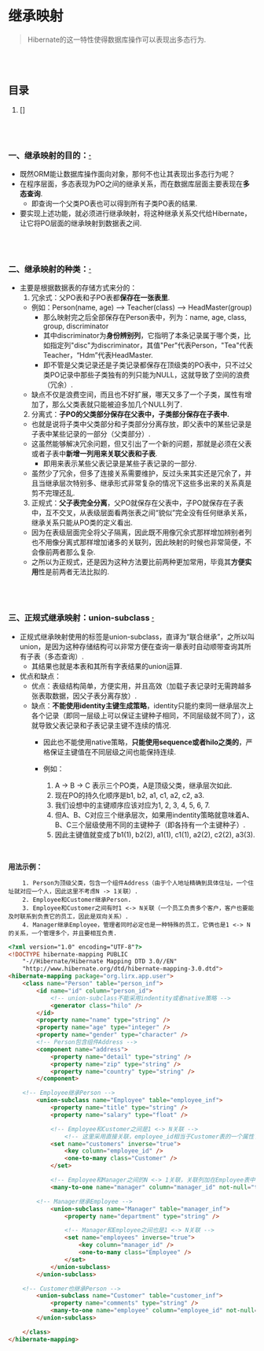 # 继承映射
> Hibernate的这一特性使得数据库操作可以表现出多态行为.

<br><br>

## 目录
1. []

<br><br>

### 一、继承映射的目的：[·](#目录)
- 既然ORM能让数据库操作面向对象，那何不也让其表现出多态行为呢？
- 在程序层面，多态表现为PO之间的继承关系，而在数据库层面主要表现在**多态查询**.
  - 即查询一个父类PO表也可以得到所有子类PO表的结果.
- 要实现上述功能，就必须进行继承映射，将这种继承关系交代给Hibernate，让它将PO层面的继承映射到数据表之间.

<br><br>

### 二、继承映射的种类：[·](#目录)
- 主要是根据数据表的存储方式来分的：
  1. 冗余式：父PO表和子PO表都**保存在一张表里**.
    - 例如：Person(name, age)  -->  Teacher(class)   -->   HeadMaster(group)
      - 那么映射完之后全部保存在Person表中，列为：name, age, class, group, discriminator
      - 其中discriminator为**身份辨别列**，它指明了本条记录属于哪个类，比如指定列"disc"为discriminator，其值"Per"代表Person，"Tea"代表Teacher，“Hdm”代表HeadMaster.
      - 即不管是父类记录还是子类记录都保存在顶级类的PO表中，只不过父类PO记录中那些子类独有的列只能为NULL，这就导致了空间的浪费（冗余）.
    - 缺点不仅是浪费空间，而且也不好扩展，哪天又多了一个子类，属性有增加了，那么父类表就只能被迫多加几个NULL列了.
  2. 分离式：**子PO的父类部分保存在父表中，子类部分保存在子表中.**
    - 也就是说将子类中父类部分和子类部分分离存放，即父表中的某些记录是子表中某些记录的一部分（父类部分）.
    - 这虽然能够解决冗余问题，但又引出了一个新的问题，那就是必须在父表或者子表中**新增一列用来关联父表和子表**.
      - 即用来表示某些父表记录是某些子表记录的一部分.
    - 虽然少了冗余，但多了连接关系需要维护，反过头来其实还是冗余了，并且当继承层次特别多、继承形式非常复杂的情况下这些多出来的关系真是剪不完理还乱.
  3. 正规式：**父子表完全分离**，父PO就保存在父表中，子PO就保存在子表中，互不交叉，从表级层面看两张表之间“貌似”完全没有任何继承关系，继承关系只能从PO类的定义看出.
    - 因为在表级层面完全将父子隔离，因此既不用像冗余式那样增加辨别者列也不用像分离式那样增加诸多的关联列，因此映射的时候也非常简便，不会像前两者那么复杂.
    - 之所以为正规式，还是因为这种方法要比前两种更加常用，毕竟其**方便实用**性是前两者无法比拟的.

<br><br>

### 三、正规式继承映射：union-subclass  [·](#目录)

- 正规式继承映射使用的标签是union-subclass，直译为“联合继承”，之所以叫union，是因为这种存储结构可以非常方便在查询一章表时自动顺带查询其所有子表（多态查询）.
  - 其结果也就是本表和其所有字表结果的union运算.
- 优点和缺点：
  - 优点：表级结构简单，方便实用，并且高效（加载子表记录时无需跨越多张表取数据，因父子表分离存放）.
  - 缺点：**不能使用identity主键生成策略**，identity只能约束同一继承层次上各个记录（即同一层级上可以保证主键种子相同，不同层级就不同了），这就导致父表记录和子表记录主键不连续的情况.
    - 因此也不能使用native策略，**只能使用sequence或者hilo之类的**，严格保证主键值在不同层级之间也能保持连续.
    - 例如：

        1. A -> B -> C 表示三个PO类，A是顶级父类，继承层次如此.
        2. 现在PO的持久化顺序是b1, b2, a1, c1, a2, c2, a3.
        3. 我们设想中的主键顺序应该对应为1, 2, 3, 4, 5, 6, 7.
        4. 但A、B、C对应三个继承层次，如果用indentity策略就意味着A、B、C三个层级使用不同的主键种子（即各持有一个主键种子）.
        5. 因此主键值就变成了b1(1), b2(2), a1(1), c1(1), a2(2), c2(2), a3(3).

<br>

**用法示例：**

        1. Person为顶级父类，包含一个组件Address（由于个人地址精确到具体住址，一个住址就对应一个人，因此这里不考虑N -> 1关联）.
        2. Employee和Customer继承Person.
        3. Employee和Customer之间有时1 <-> N关联（一个员工负责多个客户，客户也要能及时联系到负责它的员工，因此是双向关系）.
        4. Manager继承Employee，管理者同时必定也是一种特殊的员工，它俩也是1 <-> N的关系，一个管理多个，并且要相互负责.

```html
<?xml version="1.0" encoding="UTF-8"?>
<!DOCTYPE hibernate-mapping PUBLIC
    "-//Hibernate/Hibernate Mapping DTD 3.0//EN"
    "http://www.hibernate.org/dtd/hibernate-mapping-3.0.dtd">
<hibernate-mapping package="org.lirx.app.user">
	<class name="Person" table="person_inf">
		<id name="id" column="person_id">
            <!-- union-subclass不能采用indentity或者native策略 -->
			<generator class="hilo" />
		</id>
		<property name="name" type="string" />
		<property name="age" type="integer" />
		<property name="gender" type="character" />
		<!-- Person包含组件Address -->
		<component name="address">
			<property name="detail" type="string" />
			<property name="zip" type="string" />
			<property name="country" type="string" />
		</component>

	<!-- Employee继承Person -->
		<union-subclass name="Employee" table="employee_inf">
			<property name="title" type="string" />
			<property name="salary" type="float" />

			<!-- Employee和Customer之间是1 <-> N关联 -->
				<!-- 这里采用直接关联，employee_id相当于Customer表的一个属性了 -->
			<set name="customers" inverse="true">
				<key column="employee_id" />
				<one-to-many class="Customer" />
			</set>

			<!-- Employee和Manager之间的N <-> 1关联，关联列加在Employee表中 -->
			<many-to-one name="manager" column="manager_id" not-null="true" />

		<!-- Manager继承Employee -->
			<union-subclass name="Manager" table="manager_inf">
				<property name="department" type="string" />

				<!-- Manager和Employee之间也是1 <-> N关联 -->
				<set name="employees" inverse="true">
					<key column="manager_id" />
					<one-to-many class="Employee" />
				</set>
			</union-subclass>
		</union-subclass>

	<!-- Customer也继承Person -->
		<union-subclass name="Customer" table="customer_inf">
			<property name="comments" type="string" />
			<many-to-one name="employee" column="employee_id" not-null="true">
		</union-subclass>

	</class>
</hibernate-mapping>
```
